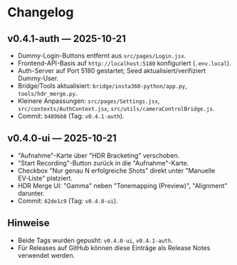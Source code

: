 # Changelog

## v0.4.1-auth — 2025-10-21

- Dummy-Login-Buttons entfernt aus `src/pages/Login.jsx`.
- Frontend-API-Basis auf `http://localhost:5180` konfiguriert (`.env.local`).
- Auth-Server auf Port 5180 gestartet; Seed aktualisiert/verifiziert Dummy-User.
- Bridge/Tools aktualisiert: `bridge/insta360-python/app.py`, `tools/hdr_merge.py`.
- Kleinere Anpassungen: `src/pages/Settings.jsx`, `src/contexts/AuthContext.jsx`, `src/utils/cameraControlBridge.js`.
- Commit: `b489bb8` (Tag: `v0.4.1-auth`).

## v0.4.0-ui — 2025-10-21

- "Aufnahme"-Karte über "HDR Bracketing" verschoben.
- "Start Recording"-Button zurück in die "Aufnahme"-Karte.
- Checkbox "Nur genau N erfolgreiche Shots" direkt unter "Manuelle EV‑Liste" platziert.
- HDR Merge UI: "Gamma" neben "Tonemapping (Preview)", "Alignment" darunter.
- Commit: `62de1c9` (Tag: `v0.4.0-ui`).

## Hinweise

- Beide Tags wurden gepusht: `v0.4.0-ui`, `v0.4.1-auth`.
- Für Releases auf GitHub können diese Einträge als Release Notes verwendet werden.